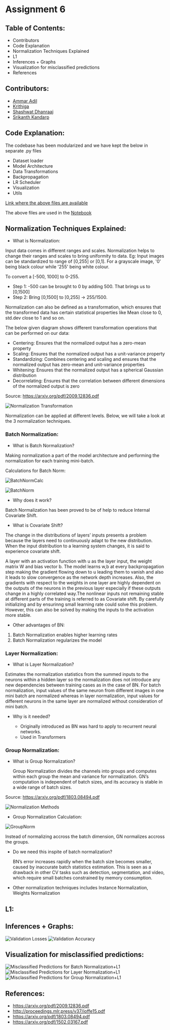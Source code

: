 # Assignment 6 

## Table of Contents:

* Contributors
* Code Explanation
* Normalization Techniques Explained
* L1
* Inferences + Graphs
* Visualization for misclassified predictions
* References

## Contributors:

* [Ammar Adil](https://github.com/adilsammar)
* [Krithiga](https://github.com/BottleSpink)
* [Shashwat Dhanraaj](https://github.com/sdhanraaj12)
* [Srikanth Kandarp](https://github.com/Srikanth-Kandarp)

## Code Explanation:

The codebase has been modularized and we have kept the below in separate .py files

* Dataset loader 
* Model Architecture
* Data Transformations
* Backpropagation
* LR Scheduler
* Visualization
* Utils 

<To include code explanations>

[Link where the above files are available](https://github.com/adilsammar/woolly-of-cv/tree/main/assets/mnist/mnist)

The above files are used in the [Notebook](https://github.com/adilsammar/woolly-of-cv/blob/main/assets/mnist/notebook/MNIST_ALBUMENTATION_CONSOLIDATED.ipynb)

## Normalization Techniques Explained:
  
  * What is Normalization: 
  
  Input data comes in different ranges and scales. Normalization helps to change their ranges and scales to bring uniformity to data. Eg: Input images can be standardized to range of [0,255] or [0,1]. For a grayscale image, '0' being black colour while '255' being white colour. 
  
  To convert a [-500, 1000] to 0-255. 
  
  * Step 1: -500 can be brought to 0 by adding 500. That brings us to [0,1500]
  * Step 2: Bring [0,1500] to [0,255] -> 255/1500.
  
  Normalization can also be defined as a transformation, which ensures that the transformed data has certain statistical properties like Mean close to 0, std.dev close to 1 and so on. 
  
  The below given diagram shows different transformation operations that can be performed on our data:
  
  * Centering: Ensures that the normalized output has a zero-mean property
  * Scaling: Ensures that the normalized output has a unit-variance property
  * Standardizing: Combines centering and scaling and ensures that the normalized output has zero-mean and unit-variance properties
  * Whitening: Ensures that the normalized output has a spherical Gaussian distribution
  * Decorrelating: Ensures that the correlation between different dimensions of the normalized output is zero 
  
  Source: https://arxiv.org/pdf/2009.12836.pdf
  
   ![Normalization Transformation](../../assets/NormalizationExamples.png)

 Normalization can be applied at different levels. Below, we will take a look at the 3 normalization techniques.
  
### Batch Normalization:
  
  * What is Batch Normalization? 
  
  Making normalization a part of the model architecture and performing the normalization for each training mini-batch. 
  
  Calculations for Batch Norm:
  
  ![BatchNormCalc](../../assets/BatchNormCalc.png)
  
  ![BatchNorm](../../assets/BatchNorm.png)
  
  * Why does it work? 
  
  Batch Normalization has been proved to be of help to reduce Internal Covariate Shift. 
  
  * What is Covariate Shift?
  
  The change in the distributions of layers’ inputs presents a problem because the layers need to continuously adapt to the new distribution. When the input distribution to a learning system changes, it is said to experience covariate shift.
  
   A layer with an activation function with u as the layer input, the weight matrix W and bias vector b. The model learns w,b at every backpropagation step making the gradient flowing down to u leading them to vanish and also it leads to slow convergence as the network depth increases. Also, the gradients with respect to the weights in one layer are highly dependent on the outputs of the neurons in the previous layer especially if these outputs change in a highly correlated way.The nonlinear inputs not remaining stable at different parts of the training is referred to as Covariate shift. By carefully initializing and by ensurinng small learning rate could solve this problem. However, this can also be solved by making the inputs to the activation more stable. 
  
  * Other advantages of BN:
  
  1. Batch Normalization enables higher learning rates
  2. Batch Normalization regularizes the model

### Layer Normalization:
  
  * What is Layer Normalization?
  
  Estimates the normalization statistics from the summed inputs to the neurons within a hidden layer so the normalization does not introduce any new dependencies between training cases as in the case of BN. For batch normalization, input values of the same neuron from different images in one mini batch are normalized whereas in layer normalization, input values for different neurons in the same layer are normalized without consideration of mini batch.
  
  * Why is it needed?
  
      * Originally introduced as BN was hard to apply to recurrent neural networks. 
      * Used in Transformers

### Group Normalization:
  
  * What is Group Normalization?
  
      Group Normalization divides the channels into groups and computes within each group the mean and variance for normalization. GN’s computation is independent of batch sizes, and its accuracy is stable in a wide range of batch sizes.
  
  Source: https://arxiv.org/pdf/1803.08494.pdf
  
  ![Normalization Methods](../../assets/NormMethodExplained.png)
  
  * Group Normalization Calculation:
  
  ![GroupNorm](../../assets/GroupNorm.png)
  
  Instead of normalizing accross the batch dimension, GN normalizes accross the groups.
  
  * Do we need this inspite of batch normalization?
  
      BN’s error increases rapidly when the batch size becomes smaller, caused by inaccurate batch statistics estimation. This is seen as a drawback in other CV tasks such as detection, segmentation, and video, which require small batches constrained by memory consumption.
 
* Other normalization techniques includes Instance Normalization, Weights Normalization

## L1:
  
## Inferences + Graphs:
  
  ![Validation Losses](../../assets/Validation_Losses_For_AllNorm.png)
  ![Validation Accuracy](../../assets/Validation_Accuracy_For_AllNorm.png)
  
## Visualization for misclassified predictions:
 
  ![Misclassified Predictions for Batch Normalization+L1](./assets/MisPre_BNL1.png)
  ![Misclassified Predictions for Layer Normalization+L1](./assets/MisPre_LayerN.png)
  ![Misclassified Predictions for Group Normalization+L1](./assets/MisPre_GroupN.png)
  
## References:
  
  * https://arxiv.org/pdf/2009.12836.pdf
  * http://proceedings.mlr.press/v37/ioffe15.pdf
  * https://arxiv.org/pdf/1803.08494.pdf
  * https://arxiv.org/pdf/1502.03167.pdf
  

